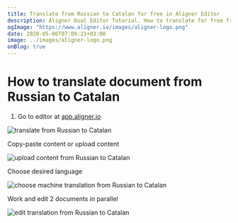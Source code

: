 ```yaml
---
title: Translate from Russian to Catalan for free in Aligner Editor
description: Aligner Dual Editor Tutorial. How to translate for free from Russian to Catalan. Aligner is multilingual document management platform. 
ogImage: "https://www.aligner.io/images/aligner-logo.png"
date: 2020-05-06T07:09:21+03:00
image: ../images/aligner-logo.png
onBlog: true
---
```


# How to translate document from Russian to Catalan

1. Go to editor at [app.aligner.io](https://app.aligner.io "Aligner App web page")

![translate from Russian to Catalan](../aligner-blank-editor.png "translate from Russian to Catalan")

Copy-paste content or upload content

![upload content from Russian to Catalan](../aligner-uploaded-document.png "upload content from Russian to Catalan")

Choose desired language

![choose machine translation from Russian to Catalan](../aligner-language-dropdown.png "choose machine translation from Russian to Catalan")

Work and edit 2 documents in parallel

![edit translation from Russian to Catalan](../aligner-double-sitded-editor.png "edit translation from Russian to Catalan")

